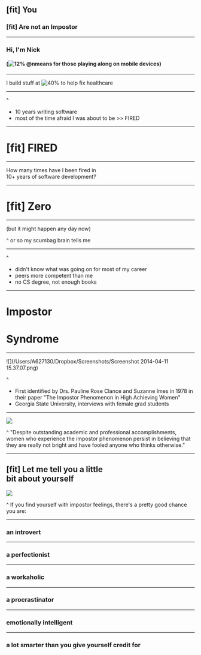 ## [fit] You
### [fit] Are **not** an Impostor

---

### Hi, I'm Nick

#### (![12%](/Users/A627130/Desktop/twitter-icon-black.png) @nmeans for those playing along on mobile devices)

---

I build stuff at
![40%](/Users/A627130/Desktop/wellmatch_hires_bw.png)
to help fix healthcare

---
^
* 10 years writing software
* most of the time afraid I was about to be >> FIRED

---

# [fit] FIRED

---

How many times have I been fired in<br/>10+ years of software development?

---

# [fit] Zero

---

(but it might happen any day now)

^ or so my scumbag brain tells me

---

^
* didn't know what was going on for most of my career
* peers more competent than me
* no CS degree, not enough books

---

# Impostor
# Syndrome

---

![](/Users/A627130/Dropbox/Screenshots/Screenshot 2014-04-11 15.37.07.png)

^
* First identified by Drs. Pauline Rose Clance and Suzanne Imes in 1978 in their paper "The Impostor Phenomenon in High Achieving Women"
* Georgia State University, interviews with female grad students

---

![](/Users/A627130/Desktop/impostor_phenomenon_hl.png)

^ 
"Despite outstanding academic and professional accomplishments, women who experience the impostor phenomenon persist in believing that they are really not bright and have fooled anyone who thinks otherwise."

---

## [fit] Let me tell you a little<br/>bit about yourself

![](/Users/A627130/Downloads/68551804_66577baafb_o.jpg)

^
If you find yourself with impostor feelings, there's a pretty good chance you are:

---

### an introvert

---

### a perfectionist

---

### a workaholic

---

### a procrastinator

---

### emotionally intelligent

---

### a lot smarter than you give yourself credit for
